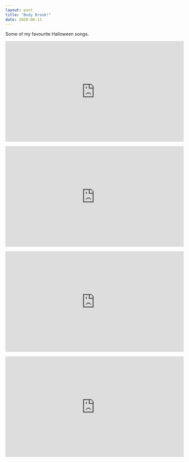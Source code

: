 ```yaml
---
layout: post
title: "Body Break!"
date: 2020-06-11
---
```


Some of my favourite Halloween songs.<!--more-->

<div class="videoWrapper">
<iframe width="560" height="315" src="https://www.youtube-nocookie.com/embed/teRZ8o11AQg" frameborder="0" allow="autoplay; encrypted-media" allowfullscreen></iframe>
</div>
<p>
<div class="videoWrapper">
<iframe width="560" height="315" src="https://www.youtube-nocookie.com/embed/SOFCQ2bfmHw" frameborder="0" allow="autoplay; encrypted-media" allowfullscreen></iframe>
</div>
<p>
<div class="videoWrapper">
<iframe width="560" height="315" src="https://www.youtube-nocookie.com/embed/uAzOoea0PiI" frameborder="0" allow="autoplay; encrypted-media" allowfullscreen></iframe>
</div>
<p>
<div class="videoWrapper">
<iframe width="560" height="315" src="https://www.youtube-nocookie.com/embed/ZZ5IWRz78DY" frameborder="0" allow="autoplay; encrypted-media" allowfullscreen></iframe>
</div>
<p>
